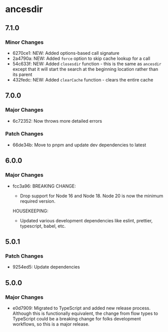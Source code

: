 # ancesdir

## 7.1.0

### Minor Changes

- 6270ce1: NEW: Added options-based call signature
- 2a4790a: NEW: Added `force` option to skip cache lookup for a call
- 54c633f: NEW: Added `closesdir` function - this is the same as `ancesdir` except that it will start the search at the beginning location rather than its parent
- 432fedc: NEW: Added `clearCache` function - clears the entire cache

## 7.0.0

### Major Changes

- 6c72352: Now throws more detailed errors

### Patch Changes

- 66de34b: Move to pnpm and update dev dependencies to latest

## 6.0.0

### Major Changes

- fcc3a96: BREAKING CHANGE:
    - Drop support for Node 16 and Node 18. Node 20 is now the minimum required version.

    HOUSEKEEPING:
    - Updated various development dependencies like eslint, prettier, typescript, babel, etc.

## 5.0.1

### Patch Changes

- 9254ed5: Update dependencies

## 5.0.0

### Major Changes

- e0d7909: Migrated to TypeScript and added new release process. Although this is functionally equivalent, the change from flow types to TypeScript could be a breaking change for folks development workflows, so this is a major release.
